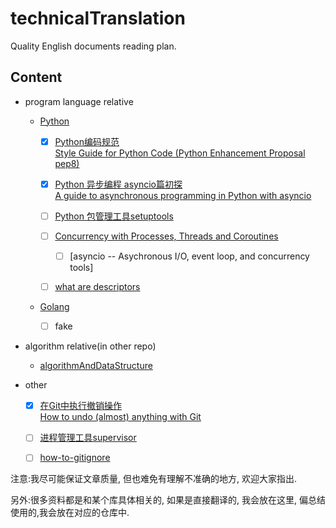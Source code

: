 # technicalTranslation

 Quality English documents reading plan.

## Content

- program language relative

    - [Python](https://github.com/kakuchange/pythonSkill)
        - [x] [Python编码规范](https://github.com/kakuchange/technicalTranslation/blob/master/language/Python/Python%E7%BC%96%E7%A0%81%E8%A7%84%E8%8C%83.md)  
          [Style Guide for Python Code (Python Enhancement Proposal pep8)](https://www.python.org/dev/peps/pep-0008/)

        - [x] [Python 异步编程 asyncio篇初探](https://github.com/kakuchange/technicalTranslation/blob/master/language/Python/Python%20%E5%BC%82%E6%AD%A5%E7%BC%96%E7%A8%8B%20asyncio%E7%AF%87.md)  
            [A guide to asynchronous programming in Python with asyncio](https://medium.freecodecamp.org/a-guide-to-asynchronous-programming-in-python-with-asyncio-232e2afa44f6)

        - [ ] [Python 包管理工具setuptools](https://github.com/kakuchange/technicalTranslation/blob/master/other/setuptools.md)

        - [ ] [Concurrency with Processes, Threads and Coroutines](https://pymotw.com/3/concurrency.html)

            - [ ] [asyncio -- Asychronous I/O, event loop, and concurrency tools]
        - [ ] [what are descriptors](https://www.blog.pythonlibrary.org/2016/06/10/python-201-what-are-descriptors/)

    - [Golang](https://golang.org/)
        
       - [ ] fake

- algorithm relative(in other repo)

    - [algorithmAndDataStructure](https://github.com/kakuchange/algorithmAndDataStructure)

- other

  - [x] [在Git中执行撤销操作](https://github.com/kakuchange/technicalTranslation/blob/master/other/%E5%9C%A8Git%E4%B8%AD%E6%89%A7%E8%A1%8C%E6%92%A4%E9%94%80%E6%93%8D%E4%BD%9C.md)  
    [How to undo (almost) anything with Git](https://blog.github.com/2015-06-08-how-to-undo-almost-anything-with-git/)

  - [ ] [进程管理工具supervisor](https://github.com/kakuchange/technicalTranslation/blob/master/other/supervisor.md)

  - [ ] [how-to-gitignore](https://labs.consol.de/development/git/2017/02/22/gitignore.html)


注意:我尽可能保证文章质量, 但也难免有理解不准确的地方, 欢迎大家指出.

另外:很多资料都是和某个库具体相关的, 如果是直接翻译的, 我会放在这里, 偏总结使用的,我会放在对应的仓库中.

